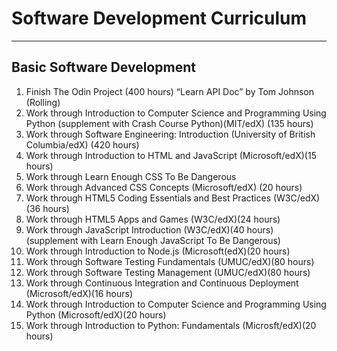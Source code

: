 Software Development Curriculum
================================
-----------------------
Basic Software Development
-----------------------
1.	Finish The Odin Project (400 hours)
    “Learn API Doc” by Tom Johnson (Rolling)
2.	Work through Introduction to Computer Science and Programming Using Python (supplement with Crash Course Python)(MIT/edX) (135 hours)
3.	Work through Software Engineering: Introduction (University of British Columbia/edX) (420 hours)
4.	Work through Introduction to HTML and JavaScript (Microsoft/edX)(15 hours)
5.  Work through Learn Enough CSS To Be Dangerous
6.	Work through Advanced CSS Concepts (Microsoft/edX) (20 hours)
7.	Work through HTML5 Coding Essentials and Best Practices (W3C/edX)(36 hours)
8.	Work through HTML5 Apps and Games (W3C/edX)(24 hours)
9.	Work through JavaScript Introduction (W3C/edX)(40 hours) (supplement with Learn Enough JavaScript To Be Dangerous)
10.	Work through Introduction to Node.js (Microsoft(edX)(20 hours)
11. Work through Software Testing Fundamentals (UMUC/edX)(80 hours)
12.	Work through Software Testing Management (UMUC/edX)(80 hours)
13.	Work through Continuous Integration and Continuous Deployment (Microsoft/edX)(16 hours)
14.	Work through Introduction to Computer Science and Programming Using Python (Microsoft/edX)(20 hours)
15.	Work through Introduction to Python: Fundamentals (Microsft/edX)(20 hours)

